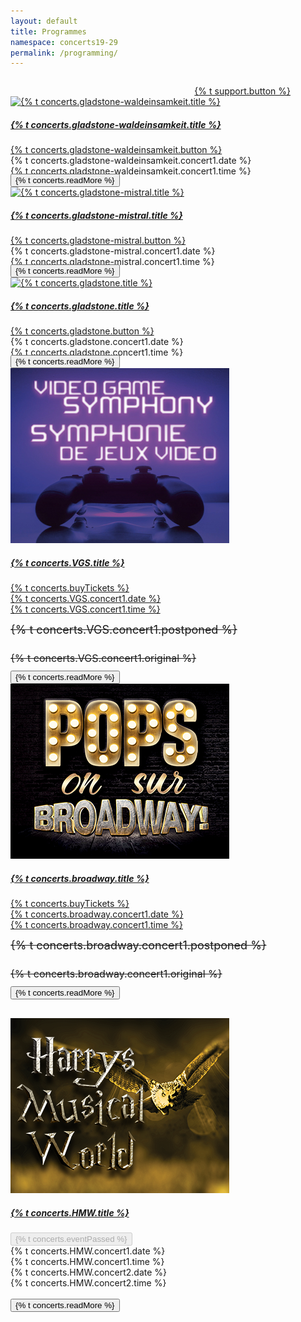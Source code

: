 ```yaml
---
layout: default
title: Programmes
namespace: concerts19-29
permalink: /programming/
---
```


<div class="content main container-fluid">
    <!-- <div class="concert"> -->
        <!-- <p style="margin: 0 auto; color: #920503; text-transform: uppercase;font-weight: 700">{% t concerts.meridian %}</p> -->
        <!-- <p style="margin: 0 auto; color: #920503; text-transform: uppercase;font-weight: 400">
            <a href="{{ site.baseurl }}/season-tickets/" style="color: #920503;">{% t concerts.seasonSub %}</a> {% t concerts.ssOnSale %} <b>{% t concerts.may17 %}</b>
        </p>
        <p style="margin: 0 auto; color: #920503; text-transform: uppercase;font-weight: 400">{% t concerts.stOnSale %} {% t concerts.ssOnSale %} <b>{% t concerts.june26 %}</b></p> -->
    <!-- </div> -->
    <div style="overflow: auto;display: flex;
    justify-content: flex-end;
    padding: 1em 4em 0em 0em;">
    <a id="donate-button" target="_blank" href="{% t support.link %}" class="btn btn-outline-maroon" >{% t support.button %}</a>
    </div>
    <div class="concert">
        <div class="row">
            <div class="col-lg-3">
                <a href="{{ site.baseurl }}/programming/gladstone-waldeinsamkeit/" target="_blank"><img title="{% t concerts.gladstone.title %} " alt="{% t concerts.gladstone-waldeinsamkeit.title %} " class="concert-detail" src="/assets/img/stories/story7/{% t  stories.story7.thumb %}.png"/></a>
            </div>
            <div class="col-lg-9 concert-info">
                <div class="row">
                    <div class="col-md-8">
                        <a href="{{ site.baseurl }}/programming/gladstone-waldeinsamkeit/" target="_blank"><h5 class="concert-title">{% t concerts.gladstone-waldeinsamkeit.title %} </h5></a>
                    </div>
                    <div class="col-md ticket">
                    <div class="col-md">
                    <a href="https://www.facebook.com/events/812306975981933" class="btn btn-maroon btn-block" target="_blank">{% t concerts.gladstone-waldeinsamkeit.button %}</a>
                    </div>
                    </div>
                </div>
                <div class="concert-description">
                    <a target="_blank">
                        <div class="row" style="height: 30px;">
                            <div class="col-md-4">
                                <i class="far fa-calendar-alt"></i> {% t concerts.gladstone-waldeinsamkeit.concert1.date %}
                            </div>
                            <div class="col-md-4">
                                <i class="far fa-clock"></i> {% t concerts.gladstone-waldeinsamkeit.concert1.time %}<br><br>
                            </div>
                        </div>
                    </a>
                    <button class="btn btn-outline-maroon read-more" onclick="location.href='{{ site.baseurl }}/programming/gladstone-waldeinsamkeit/';">{% t concerts.readMore %}</button>
                </div>
            </div>
        </div>
    </div>
    <div class="concert">
        <div class="row">
            <div class="col-lg-3">
                <a href="{{ site.baseurl }}/programming/gladstone-mistral/" target="_blank"><img title="{% t concerts.gladstone.title %} " alt="{% t concerts.gladstone-mistral.title %} " class="concert-detail" src="/assets/img/stories/story7/{% t  stories.story7.thumb %}.png"/></a>
            </div>
            <div class="col-lg-9 concert-info">
                <div class="row">
                    <div class="col-md-8">
                        <a href="{{ site.baseurl }}/programming/gladstone-mistral/" target="_blank"><h5 class="concert-title">{% t concerts.gladstone-mistral.title %} </h5></a>
                    </div>
                    <div class="col-md ticket">
                    <div class="col-md">
                    <a href="https://www.facebook.com/events/812306975981933" class="btn btn-maroon btn-block" target="_blank">{% t concerts.gladstone-mistral.button %}</a>
                    </div>
                    </div>
                </div>
                <div class="concert-description">
                    <a target="_blank">
                        <div class="row" style="height: 30px;">
                            <div class="col-md-4">
                                <i class="far fa-calendar-alt"></i> {% t concerts.gladstone-mistral.concert1.date %}
                            </div>
                            <div class="col-md-4">
                                <i class="far fa-clock"></i> {% t concerts.gladstone-mistral.concert1.time %}<br><br>
                            </div>
                        </div>
                    </a>
                    <button class="btn btn-outline-maroon read-more" onclick="location.href='{{ site.baseurl }}/programming/gladstone-mistral/';">{% t concerts.readMore %}</button>
                </div>
            </div>
        </div>
    </div>
    <div class="concert">
        <div class="row">
            <div class="col-lg-3">
                <a href="{{ site.baseurl }}/programming/gladstone-detente/" target="_blank"><img title="{% t concerts.gladstone.title %} " alt="{% t concerts.gladstone.title %} " class="concert-detail" src="/assets/img/stories/story7/{% t  stories.story7.thumb %}.png"/></a>
            </div>
            <div class="col-lg-9 concert-info">
                <div class="row">
                    <div class="col-md-8">
                        <a href="{{ site.baseurl }}/programming/gladstone-detente/" target="_blank"><h5 class="concert-title">{% t concerts.gladstone.title %} </h5></a>
                    </div>
                    <div class="col-md ticket">
                    <div class="col-md">
                    <a href="https://www.facebook.com/events/812306975981933" class="btn btn-maroon btn-block" target="_blank">{% t concerts.gladstone.button %}</a>
                    </div>
                    </div>
                </div>
                <div class="concert-description">
                    <a target="_blank">
                        <div class="row" style="height: 30px;">
                            <div class="col-md-4">
                                <i class="far fa-calendar-alt"></i> {% t concerts.gladstone.concert1.date %}
                            </div>
                            <div class="col-md-4">
                                <i class="far fa-clock"></i> {% t concerts.gladstone.concert1.time %}<br><br>
                            </div>
                        </div>
                    </a>
                    <button class="btn btn-outline-maroon read-more" onclick="location.href='{{ site.baseurl }}/programming/gladstone-detente/';">{% t concerts.readMore %}</button>
                </div>
            </div>
        </div>
    </div>
    <div class="concert">
        <div class="row">
            <div class="col-lg-3">
                <a href="{{ site.baseurl }}/programming/videogamesymphony/" target="_blank"><img title="{% t concerts.VGS.title %} " alt="{% t concerts.VGS.title %} " class="concert-detail" src="/assets/img/concerts-full/programming/VGSDetail.jpeg"/></a>
            </div>
            <div class="col-lg-9 concert-info">
                <div class="row">
                    <div class="col-md-8">
                        <a href="{{ site.baseurl }}/programming/videogamesymphony/" target="_blank"><h5 class="concert-title">{% t concerts.VGS.title %} </h5></a>
                    </div>
                    <div class="col-md ticket">
                    <div class="col-md">
                            <a onclick="return gtag_report_conversion('https://meridianshenkman.evenue.net/cgi-bin/ncommerce3/SEGetEventInfo?ticketCode=GS%3ACP%3AC1920%3ACT0320N%3A&linkID=centrepointe&shopperContext');" href="https://meridianshenkman.evenue.net/cgi-bin/ncommerce3/SEGetEventInfo?ticketCode=GS%3ACP%3AC1920%3ACT0320N%3A&linkID=centrepointe&shopperContext" class="btn btn-maroon btn-block" target="_blank">{% t concerts.buyTickets %}</a>
                    </div>
                    </div>
                </div>
                <div class="concert-description">
                    <a onclick="return gtag_report_conversion('https://meridianshenkman.evenue.net/cgi-bin/ncommerce3/SEGetEventInfo?ticketCode=GS%3ACP%3AC1920%3ACT0320N%3A&linkID=centrepointe&shopperContext');" class="ticket-link" href="https://meridianshenkman.evenue.net/cgi-bin/ncommerce3/SEGetEventInfo?ticketCode=GS%3ACP%3AC1920%3ACT0320N%3A&linkID=centrepointe&shopperContext" target="_blank">
                        <div class="row" style="height: 30px;">
                            <div class="col-md-4">
                                <i class="far fa-calendar-alt"></i> {% t concerts.VGS.concert1.date %}
                            </div>
                            <div class="col-md-4">
                                <i class="far fa-clock"></i> {% t concerts.VGS.concert1.time %}<br><br>
                            </div>
                        </div>
                    </a>
                        <div class="row" style="height: 30px; font-size: 18px;text-decoration: line-through;">
                            <div class="col-md">
                                <p>{% t concerts.VGS.concert1.postponed %}</p>
                            </div>
                        </div>
                        <div class="row" style="height: 30px; font-size: 16px;text-decoration: line-through;">
                            <div class="col-md">
                                <p>{% t concerts.VGS.concert1.original %}</p>
                            </div>
                        </div>
                    <button class="btn btn-outline-maroon read-more" onclick="location.href='{{ site.baseurl }}/programming/videogamesymphony/';">{% t concerts.readMore %}</button>
                </div>
            </div>
        </div>
    </div>
    <div class="concert">
        <div class="row">
            <div class="col-lg-3">
                <a href="{{ site.baseurl }}/programming/popsonbroadway/" target="_blank"><img title="{% t concerts.broadway.title %}" alt="{% t concerts.broadway.title %}" class="concert-detail" src="/assets/img/concerts-full/programming/BroadwayDetail.png"/></a>
            </div>
            <div class="col-lg-9 concert-info">
                <div class="row">
                    <div class="col-md-8">
                        <a href="{{ site.baseurl }}/programming/popsonbroadway/" target="_blank"><h5 class="concert-title">{% t concerts.broadway.title %}</h5></a>
                    </div>
                    <div class="col-md">
                            <a onclick="return gtag_report_conversion('https://meridianshenkman.evenue.net/cgi-bin/ncommerce3/SEGetEventList?groupCode=CT0516N&linkID=centrepointe&shopperContext=undefined&caller=&appCode=');" href="https://meridianshenkman.evenue.net/cgi-bin/ncommerce3/SEGetEventList?groupCode=CT0516N&linkID=centrepointe&shopperContext=undefined&caller=&appCode=" class="btn btn-maroon btn-block" target="_blank">{% t concerts.buyTickets %}</a>
                    </div>
                </div>
                <div class="concert-description" style="padding-bottom: 30px;">
                    <a onclick="return gtag_report_conversion('https://meridianshenkman.evenue.net/cgi-bin/ncommerce3/SEGetEventList?groupCode=CT0516N&linkID=centrepointe&shopperContext=undefined&caller=&appCode=');" href="https://meridianshenkman.evenue.net/cgi-bin/ncommerce3/SEGetEventList?groupCode=CT0516N&linkID=centrepointe&shopperContext=undefined&caller=&appCode=" class="ticket-link" target="_blank">
                        <div class="row" style="height: 30px;">
                            <div class="col-md-4">
                                <i class="far fa-calendar-alt"></i> {% t concerts.broadway.concert1.date %}
                            </div>
                            <div class="col-md-4">
                                <i class="far fa-clock"></i> {% t concerts.broadway.concert1.time %}<br><br>
                            </div>
                        </div>
                    </a>
                        <div class="row" style="height: 30px; font-size: 18px;text-decoration: line-through;">
                            <div class="col-md">
                                <p>{% t concerts.broadway.concert1.postponed %}</p>
                            </div>
                        </div>
                        <div class="row" style="height: 30px; font-size: 16px;text-decoration: line-through;">
                            <div class="col-md">
                                <p>{% t concerts.broadway.concert1.original %}</p>
                            </div>
                        </div>
                    <button class="btn btn-outline-maroon read-more" onclick="location.href='{{ site.baseurl }}/programming/popsonbroadway/';">{% t concerts.readMore %}</button>
                </div>
            </div>
        </div>
    </div>
        <div class="concert">
        <div class="row">
            <div class="col-lg-3">
                <a href="{{ site.baseurl }}/programming/hmw/" target="_blank"><img title="{% t concerts.HMW.title %}" alt="{% t concerts.HMW.title %}" class="concert-detail" src="/assets/img/concerts-full/programming/HMW2Detail.png"/></a>
            </div>
            <div class="col-lg-9 concert-info">
                <div class="row">
                    <div class="col-md-8">
                        <a href="{{ site.baseurl }}/programming/hmw/" target="_blank"><h5 class="concert-title">
                        {% t concerts.HMW.title %}</h5>
                        </a>
                    </div>
                    <!-- <div class="col-md">
                            <a onclick="return gtag_report_conversion('https://meridianshenkman.evenue.net/cgi-bin/ncommerce3/SEGetEventList?groupCode=CT1108N&linkID=centrepointe&shopperContext=&caller=&appCode=');" href="https://meridianshenkman.evenue.net/cgi-bin/ncommerce3/SEGetEventList?groupCode=CT1108N&linkID=centrepointe&shopperContext=&caller=&appCode=" class="btn btn-maroon btn-block" target="_blank">{% t concerts.buyTickets %}</a>
                    </div> -->
                    <div class="col-md ticket">
                        <button class="btn btn-maroon btn-block" disabled>{% t concerts.eventPassed %}</button>
                    </div>
                </div>
                <div class="concert-description">
                    <!-- <a onclick="return gtag_report_conversion('https://meridianshenkman.evenue.net/cgi-bin/ncommerce3/SEGetEventInfo?ticketCode=GS%3ACP%3AC1920%3ACT1108N%3A&linkID=centrepointe&shopperContext=&pc=&caller=&appCode=&groupCode=CT1108N&cgc=');" class="ticket-link" href="https://meridianshenkman.evenue.net/cgi-bin/ncommerce3/SEGetEventInfo?ticketCode=GS%3ACP%3AC1920%3ACT1108N%3A&linkID=centrepointe&shopperContext=&pc=&caller=&appCode=&groupCode=CT1108N&cgc=" target="_blank"> -->
                        <div class="row">
                            <div class="col-md-4">
                                <i class="far fa-calendar-alt"></i> {% t concerts.HMW.concert1.date %}
                            </div>
                            <div class="col-md-4">
                                <i class="far fa-clock"></i> {% t concerts.HMW.concert1.time %}<br>
                            </div>
                        </div>
                    <!-- </a> -->
                    <!-- <a onclick="return gtag_report_conversion('https://meridianshenkman.evenue.net/cgi-bin/ncommerce3/SEGetEventInfo?ticketCode=GS%3ACP%3AC1920%3ACT1109N%3A&linkID=centrepointe&shopperContext=&pc=&caller=&appCode=&groupCode=CT1108N&cgc=');" class="ticket-link" href="https://meridianshenkman.evenue.net/cgi-bin/ncommerce3/SEGetEventInfo?ticketCode=GS%3ACP%3AC1920%3ACT1109N%3A&linkID=centrepointe&shopperContext=&pc=&caller=&appCode=&groupCode=CT1108N&cgc=" target="_blank"> -->
                        <div class="row">
                            <div class="col-md-4">
                                <i class="far fa-calendar-alt"></i> {% t concerts.HMW.concert2.date %}
                            </div>
                            <div class="col-md-4">
                                <i class="far fa-clock"></i> {% t concerts.HMW.concert2.time %}<br><br>
                            </div>
                        </div>
                    <!-- </a> -->
                </div>
                <button class="btn btn-outline-maroon read-more" onclick="location.href='{{ site.baseurl }}/programming/hmw/';">{% t concerts.readMore %}</button>
            </div>
        </div>
    </div>
</div>
